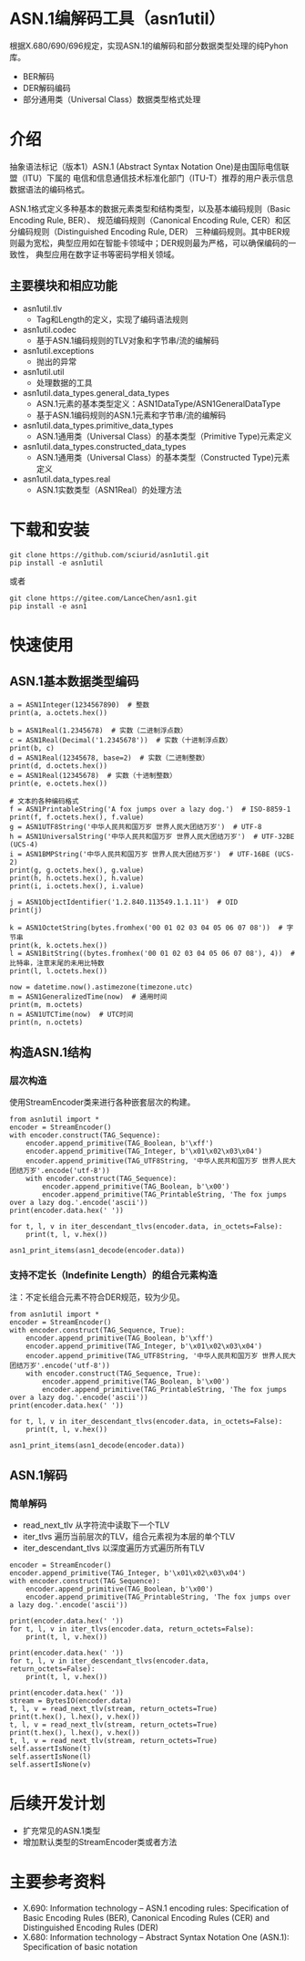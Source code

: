 # ASN.1编解码工具（asn1util）

根据X.680/690/696规定，实现ASN.1的编解码和部分数据类型处理的纯Pyhon库。

- BER解码
- DER解码编码
- 部分通用类（Universal Class）数据类型格式处理

# 介绍

抽象语法标记（版本1）ASN.1 (Abstract Syntax Notation One)是由国际电信联盟（ITU）下属的
电信和信息通信技术标准化部门（ITU-T）推荐的用户表示信息数据语法的编码格式。

ASN.1格式定义多种基本的数据元素类型和结构类型，以及基本编码规则（Basic Encoding Rule, BER）、
规范编码规则（Canonical Encoding Rule, CER）和区分编码规则（Distinguished Encoding Rule, DER）
三种编码规则。其中BER规则最为宽松，典型应用如在智能卡领域中；DER规则最为严格，可以确保编码的一致性，
典型应用在数字证书等密码学相关领域。

## 主要模块和相应功能

- asn1util.tlv
  - Tag和Length的定义，实现了编码语法规则
- asn1util.codec
  - 基于ASN.1编码规则的TLV对象和字节串/流的编解码
- asn1util.exceptions
  - 抛出的异常
- asn1util.util
  - 处理数据的工具
- asn1util.data_types.general_data_types
  - ASN.1元素的基本类型定义：ASN1DataType/ASN1GeneralDataType
  - 基于ASN.1编码规则的ASN.1元素和字节串/流的编解码
- asn1util.data_types.primitive_data_types
  - ASN.1通用类（Universal Class）的基本类型（Primitive Type)元素定义
- asn1util.data_types.constructed_data_types
  - ASN.1通用类（Universal Class）的基本类型（Constructed Type)元素定义
- asn1util.data_types.real
  - ASN.1实数类型（ASN1Real）的处理方法

# 下载和安装

```
git clone https://github.com/sciurid/asn1util.git
pip install -e asn1util
```

或者

```
git clone https://gitee.com/LanceChen/asn1.git
pip install -e asn1
```

# 快速使用

## ASN.1基本数据类型编码

```
a = ASN1Integer(1234567890)  # 整数
print(a, a.octets.hex())

b = ASN1Real(1.2345678)  # 实数（二进制浮点数）
c = ASN1Real(Decimal('1.2345678'))  # 实数（十进制浮点数）
print(b, c)
d = ASN1Real(12345678, base=2)  # 实数（二进制整数）
print(d, d.octets.hex())
e = ASN1Real(12345678)  # 实数（十进制整数）
print(e, e.octets.hex())

# 文本的各种编码格式
f = ASN1PrintableString('A fox jumps over a lazy dog.')  # ISO-8859-1
print(f, f.octets.hex(), f.value)
g = ASN1UTF8String('中华人民共和国万岁 世界人民大团结万岁')  # UTF-8
h = ASN1UniversalString('中华人民共和国万岁 世界人民大团结万岁')  # UTF-32BE (UCS-4)
i = ASN1BMPString('中华人民共和国万岁 世界人民大团结万岁')  # UTF-16BE (UCS-2)
print(g, g.octets.hex(), g.value)
print(h, h.octets.hex(), h.value)
print(i, i.octets.hex(), i.value)

j = ASN1ObjectIdentifier('1.2.840.113549.1.1.11')  # OID
print(j)

k = ASN1OctetString(bytes.fromhex('00 01 02 03 04 05 06 07 08'))  # 字节串
print(k, k.octets.hex())
l = ASN1BitString((bytes.fromhex('00 01 02 03 04 05 06 07 08'), 4))  # 比特串，注意末尾的未用比特数
print(l, l.octets.hex())

now = datetime.now().astimezone(timezone.utc)
m = ASN1GeneralizedTime(now)  # 通用时间
print(m, m.octets)
n = ASN1UTCTime(now)  # UTC时间
print(n, n.octets)

```

## 构造ASN.1结构

### 层次构造


使用StreamEncoder类来进行各种嵌套层次的构建。

```
from asn1util import *
encoder = StreamEncoder()
with encoder.construct(TAG_Sequence):
    encoder.append_primitive(TAG_Boolean, b'\xff')
    encoder.append_primitive(TAG_Integer, b'\x01\x02\x03\x04')
    encoder.append_primitive(TAG_UTF8String, '中华人民共和国万岁 世界人民大团结万岁'.encode('utf-8'))
    with encoder.construct(TAG_Sequence):
        encoder.append_primitive(TAG_Boolean, b'\x00')
        encoder.append_primitive(TAG_PrintableString, 'The fox jumps over a lazy dog.'.encode('ascii'))
print(encoder.data.hex(' '))

for t, l, v in iter_descendant_tlvs(encoder.data, in_octets=False):
    print(t, l, v.hex())

asn1_print_items(asn1_decode(encoder.data))
```

### 支持不定长（Indefinite Length）的组合元素构造

注：不定长组合元素不符合DER规范，较为少见。

```
from asn1util import *
encoder = StreamEncoder()
with encoder.construct(TAG_Sequence, True):
    encoder.append_primitive(TAG_Boolean, b'\xff')
    encoder.append_primitive(TAG_Integer, b'\x01\x02\x03\x04')
    encoder.append_primitive(TAG_UTF8String, '中华人民共和国万岁 世界人民大团结万岁'.encode('utf-8'))
    with encoder.construct(TAG_Sequence, True):
        encoder.append_primitive(TAG_Boolean, b'\x00')
        encoder.append_primitive(TAG_PrintableString, 'The fox jumps over a lazy dog.'.encode('ascii'))
print(encoder.data.hex(' '))

for t, l, v in iter_descendant_tlvs(encoder.data, in_octets=False):
    print(t, l, v.hex())

asn1_print_items(asn1_decode(encoder.data))
```

## ASN.1解码

### 简单解码

- read_next_tlv 从字符流中读取下一个TLV
- iter_tlvs 遍历当前层次的TLV，组合元素视为本层的单个TLV
- iter_descendant_tlvs 以深度遍历方式遍历所有TLV

```
encoder = StreamEncoder()
encoder.append_primitive(TAG_Integer, b'\x01\x02\x03\x04')
with encoder.construct(TAG_Sequence):
    encoder.append_primitive(TAG_Boolean, b'\x00')
    encoder.append_primitive(TAG_PrintableString, 'The fox jumps over a lazy dog.'.encode('ascii'))

print(encoder.data.hex(' '))
for t, l, v in iter_tlvs(encoder.data, return_octets=False):
    print(t, l, v.hex())

print(encoder.data.hex(' '))
for t, l, v in iter_descendant_tlvs(encoder.data, return_octets=False):
    print(t, l, v.hex())

print(encoder.data.hex(' '))
stream = BytesIO(encoder.data)
t, l, v = read_next_tlv(stream, return_octets=True)
print(t.hex(), l.hex(), v.hex())
t, l, v = read_next_tlv(stream, return_octets=True)
print(t.hex(), l.hex(), v.hex())
t, l, v = read_next_tlv(stream, return_octets=True)
self.assertIsNone(t)
self.assertIsNone(l)
self.assertIsNone(v)
```

# 后续开发计划

- 扩充常见的ASN.1类型
- 增加默认类型的StreamEncoder类或者方法

# 主要参考资料

- X.690: Information technology – ASN.1 encoding rules: Specification of Basic Encoding Rules (BER), 
Canonical Encoding Rules (CER) and Distinguished Encoding Rules (DER)
- X.680: Information technology – Abstract Syntax Notation One (ASN.1): Specification of basic 
notation
